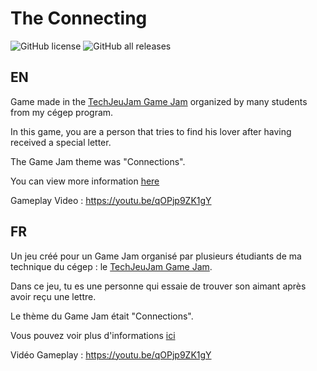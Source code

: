 # The Connecting
![GitHub license](https://img.shields.io/github/license/Demomaker/TheConnectingGame?style=plastic)
![GitHub all releases](https://img.shields.io/github/downloads/Demomaker/TheConnectingGame/total?style=plastic)
## EN

Game made in the [TechJeuJam Game Jam](https://itch.io/jam/techjeux) organized by many students from my cégep program.

In this game, you are a person that tries to find his lover after having received a special letter.

The Game Jam theme was "Connections".

You can view more information [here](https://demomaker.itch.io/theconnecting)

Gameplay Video : https://youtu.be/qOPjp9ZK1gY

## FR

Un jeu créé pour un Game Jam organisé par plusieurs étudiants de ma technique du cégep : le [TechJeuJam Game Jam](https://itch.io/jam/techjeux). 

Dans ce jeu, tu es une personne qui essaie de trouver son aimant après avoir reçu une lettre. 

Le thème du Game Jam était "Connections". 

Vous pouvez voir plus d'informations [ici](https://demomaker.itch.io/theconnecting)

Vidéo Gameplay : https://youtu.be/qOPjp9ZK1gY
